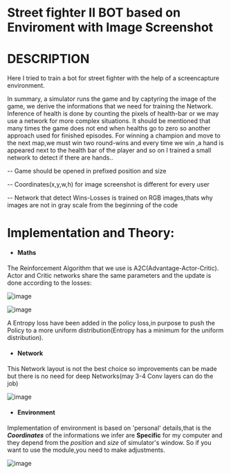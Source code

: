 # Street fighter II BOT based on Enviroment with Image Screenshot



# DESCRIPTION
Here I tried to train a bot for street fighter with the help of a screencapture environment.

In summary, a simulator runs the game and by captyring the image of the game, we derive the informations that we need for training the Network.  Inference of health is done by counting the pixels of health-bar or we may use a network for more complex situations. It should be mentioned that many times the game does not end when healths go to zero so another approach used for finished episodes. For winning a champion and move to the next map,we must win two round-wins and every time we win ,a hand is appeared next to the health bar of the player and so on I trained a small network to detect if there are hands..

-- Game should be opened in prefixed position and size

-- Coordinates(x,y,w,h) for image screenshot is different for every user

-- Network that detect Wins-Losses is trained on RGB images,thats why images are not in gray scale from the beginning of the code

# Implementation and Theory:

- #### Maths 

The Reinforcement Algorithm that we use is A2C(Advantage-Actor-Critic). Actor and Critic networks share the same parameters and the update is done according to the losses:

![image](https://user-images.githubusercontent.com/70138386/110235119-1c520c00-7f37-11eb-9a82-d64202dc19ef.png)


![image](https://user-images.githubusercontent.com/70138386/110207454-3c78c100-7e8c-11eb-9652-64e483215845.png)


A Entropy loss have been added in the policy loss,in purpose to push the Policy to a more uniform distribution(Entropy has a minimum for the uniform distribution).

- #### Network

This Network layout is not the best choice so improvements can be made but there is no need for deep Networks(may 3-4 Conv layers can do the job)

![image](https://user-images.githubusercontent.com/70138386/110235317-127cd880-7f38-11eb-8fe8-e4e0164429ff.png)

- #### Environment

Implementation of  environment is based on 'personal' details,that is the ***Coordinates*** of the informations we infer are **Specific** for my computer and they depend from the *position* and *size* of simulator's window. So if you want to use the module,you need to make adjustments.

![image](https://user-images.githubusercontent.com/70138386/110235880-52918a80-7f3b-11eb-934f-a9a652217f12.png)


